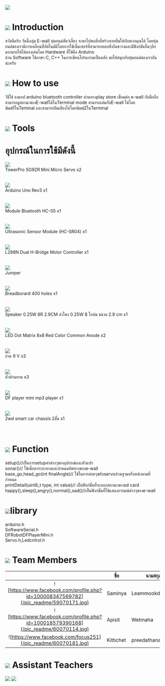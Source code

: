 ![](/pic_readme/logo.jpg)

# ![](/pic_readme/1.jpg) Introduction
สวัสดีครับ วันนี้กลุ่ม E-wall หุ่นยนต์สัตว์เลี้ยง จะพาไปพบสิ่งที่สร้างรอยยิ้มให้กับพวกคุณได้ 
โดยหุ่นยนต์ของเรามีการเคลื่อนที่อัตโนมัติโดยการใช้เซ็นเซอร์ที่สามารถหลบสิ่งกีดขวางและมีฟังก์ชันอื่นๆอีกมากมายให้ได้ลองเล่นโดย Hardware ที่ใช้คือ Arduino  
ด้าน Software ใช้ภาษา C, C++ ในการเขียนโปรแกรมเป็นหลัก
ขอให้สนุกกับหุ่นยนต์ของเรากันน่ะครับ

# ![](/pic_readme/2.jpg) How to use
  วิธีใช้
  ลงแอป arduino bluetooth controller ผ่านทางplay store
  เชื่อมต่อ e-wall กับมือถือ
  สามารถดูสถานะของE-wallได้ในTerminal mode
  สามารถเล่นกับE-wall ได้โดยพิมพ์1ในTeminal
  และสามารถปิดเสียงได้โดยพิมพ์2ในTerminal
# ![](/pic_readme/4.jpg) Tools
  # อุปกรณ์ในการใช้มีดังนี้
  ![](/pic_readme/tool1.jpg)
  <br>TowerPro SG92R Mini Micro Servo x2
  <br>
  <br>
  <br>
  ![](/pic_readme/tool3.jpg)
  <br>Arduino Uno Rev3 x1
  <br>
  <br>
  <br>
  ![](/pic_readme/tool4.jpg)
  <br> Module Bluetooth HC-05 x1
  <br>
  <br>
  <br>
  ![](/pic_readme/tool5.jpg)
  <br>Ultrasonic Sensor Module (HC-SR04) x1
  <br>
  <br>
  <br>
  ![](/pic_readme/tool10.jpg)
  <br>L298N Dual H-Bridge Motor Controller x1
  <br>
  <br>
  <br>
  ![](/pic_readme/tool2.jpg)
  <br>Jumper 
  <br>
  <br>
  <br>
  ![](/pic_readme/tool6.jpg)
  <br>ฺBreadborard 400 holes x1
  <br>
  <br>
  <br>
  ![](/pic_readme/tool7.jpg)
  <br>Speaker 0.25W 8R 2.9CM ลำโพง 0.25W 8 โอห์ม ขนาด 2.9 cm x1
  <br>
  <br>
  <br>
  ![](/pic_readme/tool9.jpg)
  <br>LED Dot Matrix 8x8 Red Color Common Anode x2
  <br>
  <br>
  <br>
  ![](/pic_readme/tool8.jpg)
  <br>ถ่าน 9 V x3
  <br>
  <br>
  <br>
  ![](/pic_readme/tool11.jpg)
  <br>ตัวต้านทาน x3
  <br>
  <br>
  <br>
  ![](/pic_readme/tool12.jpg)
  <br>DF player mini mp3 player x1
  <br>
  <br>
  <br>
  ![](/pic_readme/tool13.jpg)
  <br>2wd smart car chassis 2ชั้น x1
  <br>
  <br>
  <br>
  
  
# ![](/pic_readme/5.jpg) Function
setup()//เป็นการsetupค่าต่างๆของอุปกรณ์และตัวแปร<br>
sonar()// ใช้เพื่อหาระยะทางและกำหนดทิศทางของe-wall<br>
base_go,head_go(int finalAngle)// ใช้ในการค่อยๆขยับservoส่วนฐานหรือหน้าตามที่กำหนด<br>
printDetail(uint8_t type, int value)// เป็นฟังก์ชั่นที่จะบอกสถานะของsd card<br>
happy(),sleep(),angry(),normal(),sad()//เป็นฟังก์ชั่นที่ใช้แสดงอารมณ์ต่างๆของe-wall<br>

# ![](/pic_readme/5.jpg)library
arduino.h <br>
SoftwareSerial.h <br>
DFRobotDFPlayerMini.h <br>
Servo.h,Ledcntrol.h <br>

# ![](/pic_readme/6.jpg) Team Members
|  |ชื่อ|นามสกุล|GitHub Username|รหัสนักศึกษา|
|:-:|--|------|---------------|---------|
|![https://www.facebook.com/profile.php?id=100008347569782](/pic_readme/59070171.jpg)|Saminya|Leammookda|[@it59070171](https://github.com/it59070171)|59070171|
|![https://www.facebook.com/profile.php?id=100018579390168](/pic_readme/60070114.jpg)|Apisit|Wetmaha|[@Apisit60070114](https://github.com/Apisit60070114)|60070114|
|![https://www.facebook.com/focus251](/pic_readme/60070181.jpg)|Kittichet|preedathanaphong|[@Focus565](https://github.com/Focus565)|60070181|


# ![](/pic_readme/8.jpg) Assistant Teachers
![](/pic_readme/Aj.jpg)
![](/pic_readme/itkmitl.jpg)
